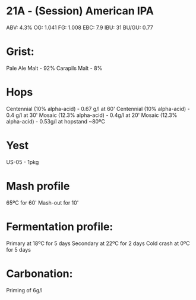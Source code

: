 # 21A - (Session) American IPA

ABV:    4.3%
OG:     1.041
FG:     1.008
EBC:    7.9
IBU:    31
BU/GU:  0.77

# Grist:

Pale Ale Malt - 92%
Carapils Malt - 8%

# Hops

Centennial (10% alpha-acid) - 0.67 g/l at 60'
Centennial (10% alpha-acid) - 0.4 g/l at 30'
Mosaic (12.3% alpha-acid) - 0.4g/l at 20'
Mosaic (12.3% alpha-acid) - 0.53g/l at hopstand ~80ºC

# Yest

US-05 - 1pkg

# Mash profile

65ºC for 60'
Mash-out for 10'

# Fermentation profile:

Primary at 18ºC for 5 days
Secondary at 22ºC for 2 days
Cold crash at 0ºC for 5 days

# Carbonation:

Priming of 6g/l
